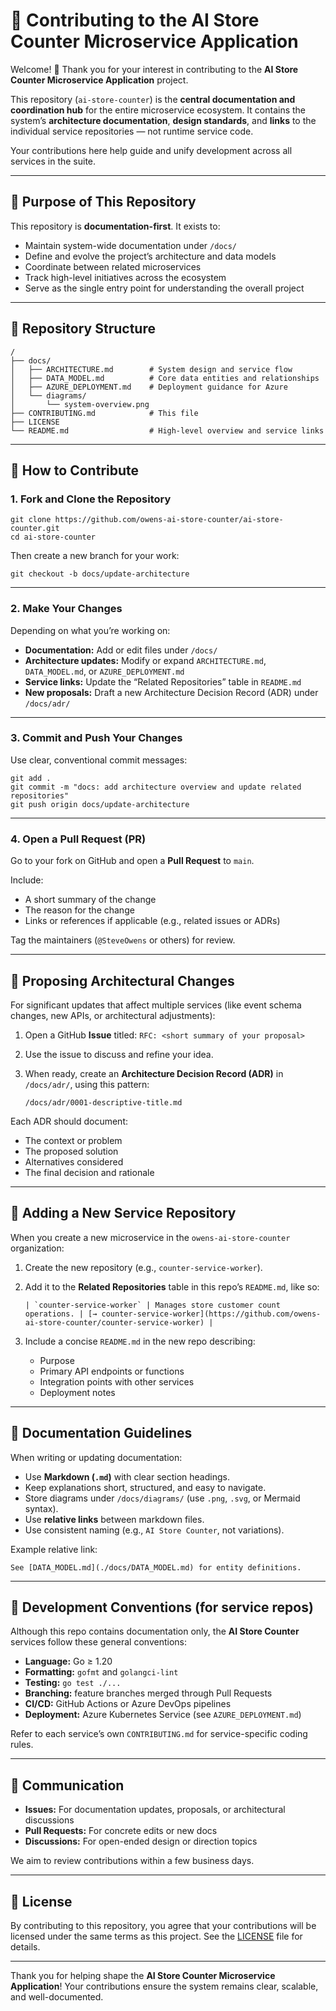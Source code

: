 # 🤝 Contributing to the AI Store Counter Microservice Application

Welcome! 👋
Thank you for your interest in contributing to the **AI Store Counter Microservice Application** project.

This repository (`ai-store-counter`) is the **central documentation and coordination hub** for the entire microservice ecosystem.
It contains the system’s **architecture documentation**, **design standards**, and **links** to the individual service repositories — not runtime service code.

Your contributions here help guide and unify development across all services in the suite.

---

## 🧭 Purpose of This Repository

This repository is **documentation-first**.
It exists to:

- Maintain system-wide documentation under `/docs/`
- Define and evolve the project’s architecture and data models
- Coordinate between related microservices
- Track high-level initiatives across the ecosystem
- Serve as the single entry point for understanding the overall project

---

## 🧱 Repository Structure

```
/
├── docs/
│   ├── ARCHITECTURE.md        # System design and service flow
│   ├── DATA_MODEL.md          # Core data entities and relationships
│   ├── AZURE_DEPLOYMENT.md    # Deployment guidance for Azure
│   └── diagrams/
│       └── system-overview.png
├── CONTRIBUTING.md            # This file
├── LICENSE
└── README.md                  # High-level overview and service links
```

---

## 🧩 How to Contribute

### 1. Fork and Clone the Repository

```
git clone https://github.com/owens-ai-store-counter/ai-store-counter.git
cd ai-store-counter
```

Then create a new branch for your work:
```
git checkout -b docs/update-architecture
```

---

### 2. Make Your Changes

Depending on what you’re working on:

- **Documentation:** Add or edit files under `/docs/`
- **Architecture updates:** Modify or expand `ARCHITECTURE.md`, `DATA_MODEL.md`, or `AZURE_DEPLOYMENT.md`
- **Service links:** Update the “Related Repositories” table in `README.md`
- **New proposals:** Draft a new Architecture Decision Record (ADR) under `/docs/adr/`

---

### 3. Commit and Push Your Changes

Use clear, conventional commit messages:

```
git add .
git commit -m "docs: add architecture overview and update related repositories"
git push origin docs/update-architecture
```

---

### 4. Open a Pull Request (PR)

Go to your fork on GitHub and open a **Pull Request** to `main`.

Include:
- A short summary of the change
- The reason for the change
- Links or references if applicable (e.g., related issues or ADRs)

Tag the maintainers (`@SteveOwens` or others) for review.

---

## 🧠 Proposing Architectural Changes

For significant updates that affect multiple services (like event schema changes, new APIs, or architectural adjustments):

1. Open a GitHub **Issue** titled:
   `RFC: <short summary of your proposal>`
2. Use the issue to discuss and refine your idea.
3. When ready, create an **Architecture Decision Record (ADR)** in `/docs/adr/`, using this pattern:

   ```
   /docs/adr/0001-descriptive-title.md
   ```

Each ADR should document:
- The context or problem
- The proposed solution
- Alternatives considered
- The final decision and rationale

---

## 🧾 Adding a New Service Repository

When you create a new microservice in the `owens-ai-store-counter` organization:

1. Create the new repository (e.g., `counter-service-worker`).
2. Add it to the **Related Repositories** table in this repo’s `README.md`, like so:

   ```
   | `counter-service-worker` | Manages store customer count operations. | [→ counter-service-worker](https://github.com/owens-ai-store-counter/counter-service-worker) |
   ```

3. Include a concise `README.md` in the new repo describing:
   - Purpose
   - Primary API endpoints or functions
   - Integration points with other services
   - Deployment notes

---

## 🧪 Documentation Guidelines

When writing or updating documentation:

- Use **Markdown (`.md`)** with clear section headings.
- Keep explanations short, structured, and easy to navigate.
- Store diagrams under `/docs/diagrams/` (use `.png`, `.svg`, or Mermaid syntax).
- Use **relative links** between markdown files.
- Use consistent naming (e.g., `AI Store Counter`, not variations).

Example relative link:
```
See [DATA_MODEL.md](./docs/DATA_MODEL.md) for entity definitions.
```

---

## 🧰 Development Conventions (for service repos)

Although this repo contains documentation only, the **AI Store Counter** services follow these general conventions:

- **Language:** Go ≥ 1.20
- **Formatting:** `gofmt` and `golangci-lint`
- **Testing:** `go test ./...`
- **Branching:** feature branches merged through Pull Requests
- **CI/CD:** GitHub Actions or Azure DevOps pipelines
- **Deployment:** Azure Kubernetes Service (see `AZURE_DEPLOYMENT.md`)

Refer to each service’s own `CONTRIBUTING.md` for service-specific coding rules.

---

## 👥 Communication

- **Issues:** For documentation updates, proposals, or architectural discussions
- **Pull Requests:** For concrete edits or new docs
- **Discussions:** For open-ended design or direction topics

We aim to review contributions within a few business days.

---

## 🪪 License

By contributing to this repository, you agree that your contributions will be licensed under the same terms as this project.
See the [LICENSE](./LICENSE) file for details.

---

Thank you for helping shape the **AI Store Counter Microservice Application**!
Your contributions ensure the system remains clear, scalable, and well-documented.
